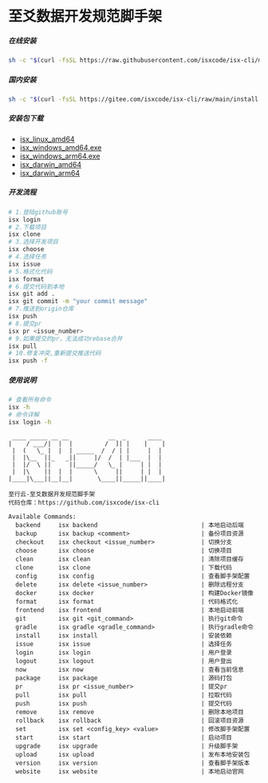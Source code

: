 # 至爻数据开发规范脚手架

##### 在线安装

```bash
sh -c "$(curl -fsSL https://raw.githubusercontent.com/isxcode/isx-cli/main/install.sh)"
```

##### 国内安装

```bash
sh -c "$(curl -fsSL https://gitee.com/isxcode/isx-cli/raw/main/install.sh)"
```

##### 安装包下载

- [isx_linux_amd64](https://isxcode.oss-cn-shanghai.aliyuncs.com/zhixingyun/isx_linux_amd64)
- [isx_windows_amd64.exe](https://isxcode.oss-cn-shanghai.aliyuncs.com/zhixingyun/isx_windows_amd64.exe)
- [isx_windows_arm64.exe](https://isxcode.oss-cn-shanghai.aliyuncs.com/zhixingyun/isx_windows_arm64.exe)
- [isx_darwin_amd64](https://isxcode.oss-cn-shanghai.aliyuncs.com/zhixingyun/isx_darwin_amd64)
- [isx_darwin_arm64](https://isxcode.oss-cn-shanghai.aliyuncs.com/zhixingyun/isx_darwin_arm64)

##### 开发流程

```bash
# 1.登陆github账号
isx login
# 2.下载项目
isx clone
# 3.选择开发项目
isx choose
# 4.选择任务
isx issue
# 5.格式化代码
isx format
# 6.提交代码到本地
isx git add .
isx git commit -m "your commit message"
# 7.推送到origin仓库
isx push
# 8.提交pr
isx pr <issue_number>
# 9.如果提交的pr，无法成功rebase合并
isx pull 
# 10.修复冲突,重新提交推送代码
isx push -f
```

##### 使用说明

```bash
# 查看所有命令
isx -h
# 命令详解
isx login -h
```

```text
 ____ _____ __ __           __  _      ____ 
|    / ___/|  |  |         /  ]| |    |    |
 |  (   \_ |  |  | _____  /  / | |     |  | 
 |  |\__  ||_   _||     |/  /  | |___  |  | 
 |  |/  \ ||     ||_____/   \_ |     | |  | 
 |  |\    ||  |  |      \     ||     | |  | 
|____|\___||__|__|       \____||_____||____|

至行云-至爻数据开发规范脚手架
代码仓库：https://github.com/isxcode/isx-cli

Available Commands:
  backend     isx backend                             | 本地启动后端
  backup      isx backup <comment>                    | 备份项目资源
  checkout    isx checkout <issue_number>             | 切换分支
  choose      isx choose                              | 切换项目
  clean       isx clean                               | 清除项目缓存
  clone       isx clone                               | 下载代码
  config      isx config                              | 查看脚手架配置
  delete      isx delete <issue_number>               | 删除远程分支
  docker      isx docker                              | 构建Docker镜像
  format      isx format                              | 代码格式化
  frontend    isx frontend                            | 本地启动前端
  git         isx git <git_command>                   | 执行git命令
  gradle      isx gradle <gradle_command>             | 执行gradle命令
  install     isx install                             | 安装依赖
  issue       isx issue                               | 选择任务
  login       isx login                               | 用户登录
  logout      isx logout                              | 用户登出
  now         isx now                                 | 查看当前信息
  package     isx package                             | 源码打包
  pr          isx pr <issue_number>                   | 提交pr
  pull        isx pull                                | 拉取代码
  push        isx push                                | 提交代码
  remove      isx remove                              | 删除本地项目
  rollback    isx rollback                            | 回滚项目资源
  set         isx set <config_key> <value>            | 修改脚手架配置
  start       isx start                               | 启动项目
  upgrade     isx upgrade                             | 升级脚手架
  upload      isx upload                              | 发布本地安装包
  version     isx version                             | 查看脚手架版本
  website     isx website                             | 本地启动官网
```